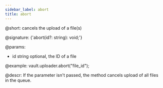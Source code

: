 ```yaml
---
sidebar_label: abort
title: abort
---          
```


@short: cancels the upload of a file(s)

@signature: {'abort(id?: string): void;'}

@params:

- id	 string 		optional, the ID of a file

@example:
vault.uploader.abort("file_id");


@descr:
If the parameter isn't passed, the method cancels upload of all files in the queue.


